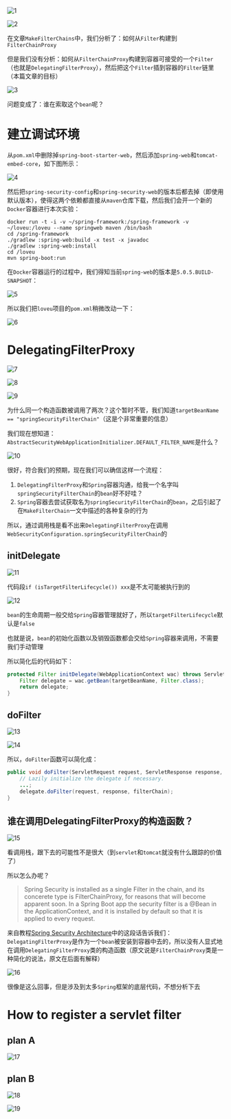 ![1](1.jpg)

![2](2.jpg)

在文章`MakeFilterChains`中，我们分析了：如何从`Filter`构建到`FilterChainProxy`

但是我们没有分析：如何从`FilterChainProxy`构建到容器可接受的一个`Filter`（也就是`DelegatingFilterProxy`），然后把这个`Filter`插到容器的`Filter`链里（本篇文章的目标）

![3](3.jpg)

问题变成了：谁在索取这个`bean`呢？

# 建立调试环境 #

从`pom.xml`中删除掉`spring-boot-starter-web`，然后添加`spring-web`和`tomcat-embed-core`，如下图所示：

![4](4.jpg)

然后把`spring-security-config`和`spring-security-web`的版本后都去掉（即使用默认版本），使得这两个依赖都直接从`maven`仓库下载，然后我们会开一个新的`Docker`容器进行本次实验：

```shell
docker run -t -i -v ~/spring-framework:/spring-framework -v ~/loveu:/loveu --name springweb maven /bin/bash
cd /spring-framework
./gradlew :spring-web:build -x test -x javadoc
./gradlew :spring-web:install
cd /loveu
mvn spring-boot:run
```

在`Docker`容器运行的过程中，我们得知当前`spring-web`的版本是`5.0.5.BUILD-SNAPSHOT`：

![5](5.jpg)

所以我们把`loveu`项目的`pom.xml`稍微改动一下：

![6](6.jpg)

# DelegatingFilterProxy #

![7](7.jpg)

![8](8.jpg)

![9](9.jpg)

为什么同一个构造函数被调用了两次？这个暂时不管，我们知道`targetBeanName == "springSecurityFilterChain"`（这是个非常重要的信息）

我们现在想知道：`AbstractSecurityWebApplicationInitializer.DEFAULT_FILTER_NAME`是什么？

![10](10.jpg)

很好，符合我们的预期，现在我们可以确信这样一个流程：

1. `DelegatingFilterProxy`和`Spring`容器沟通，给我一个名字叫`springSecurityFilterChain`的`bean`好不好哇？
2. `Spring`容器去尝试获取名为`springSecurityFilterChain`的`bean`，之后引起了在`MakeFilterChain`一文中描述的各种复杂的行为

所以，通过调用栈是看不出来`DelegatingFilterProxy`在调用`WebSecurityConfiguration.springSecurityFilterChain`的

## initDelegate ##

![11](11.jpg)

代码段`if (isTargetFilterLifecycle()) xxx`是不太可能被执行到的

![12](12.jpg)

`bean`的生命周期一般交给`Spring`容器管理就好了，所以`targetFilterLifecycle`默认是`false`

也就是说，`bean`的初始化函数以及销毁函数都会交给`Spring`容器来调用，不需要我们手动管理

所以简化后的代码如下：

```java
protected Filter initDelegate(WebApplicationContext wac) throws ServletException {
    Filter delegate = wac.getBean(targetBeanName, Filter.class);
    return delegate;
}
```

## doFilter ##

![13](13.jpg)

![14](14.jpg)

所以，`doFilter`函数可以简化成：

```java
public void doFilter(ServletRequest request, ServletResponse response, FilterChain filterChain) throws ServletException, IOException {
    // Lazily initialize the delegate if necessary.
    ...;
    delegate.doFilter(request, response, filterChain);
}
```

## 谁在调用DelegatingFilterProxy的构造函数？ ##

![15](15.jpg)

看调用栈，跟下去的可能性不是很大（到`servlet`和`tomcat`就没有什么跟踪的价值了）

所以怎么办呢？

> Spring Security is installed as a single Filter in the chain, and its concerete type is FilterChainProxy, for reasons that will become apparent soon. In a Spring Boot app the security filter is a @Bean in the ApplicationContext, and it is installed by default so that it is applied to every request.

来自教程[Spring Security Architecture](https://spring.io/guides/topicals/spring-security-architecture)中的这段话告诉我们：`DelegatingFilterProxy`是作为一个`bean`被安装到容器中去的，所以没有人显式地在调用`DelegatingFilterProxy`类的构造函数（原文说是`FilterChainProxy`类是一种简化的说法，原文在后面有解释）

![16](16.jpg)

很像是这么回事，但是涉及到太多`Spring`框架的底层代码，不想分析下去

# How to register a servlet filter #

## plan A ##

![17](17.jpg)

## plan B ##

![18](18.jpg)

![19](19.jpg)